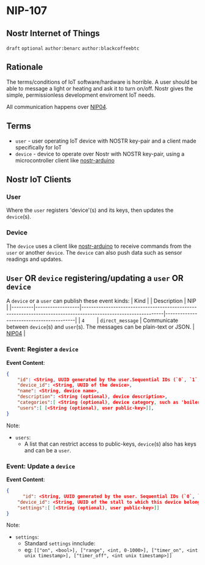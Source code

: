 NIP-107
======

Nostr Internet of Things 
-----------------------------------

`draft` `optional` `author:benarc` `author:blackcoffeebtc`

## Rationale

The terms/conditions of IoT software/hardware is horrible. A user should be able to message a light or heating and ask it to turn on/off. Nostr gives the simple, permissionless development enviroment IoT needs.

All communication happens over [NIP04](https://github.com/nostr-protocol/nips/blob/master/04.md).

## Terms

- `user` - user operating IoT device with NOSTR key-pair and a client made specifically for IoT
- `device` - device to operate over Nostr with NOSTR key-pair, using a microcontroller client like <a href="https://github.com/lnbits/arduino-nostr">nostr-arduino</a>


## Nostr IoT Clients

### User

Where the `user` registers 'device'(s) and its keys, then updates the `device`(s).

### Device

The `device` uses a client like <a href="https://github.com/lnbits/arduino-nostr">nostr-arduino</a> to receive commands from the `user` or another `device`. 
The `device` can also push data such as sensor readings and updates.

## `User` OR `device` registering/updating a `user` OR `device`

A `device` or a `user` can publish these event kinds:
| Kind    |                  | Description                                                                                                   | NIP                                     |
|---------|------------------|---------------------------------------------------------------------------------------------------------------|-----------------------------------------|
| `4    ` | `direct_message` | Communicate between `device`(s) and `user`(s). The messages can be plain-text or JSON. | [NIP04](https://github.com/nostr-protocol/nips/blob/master/04.md) |


### Event: Register a `device`

**Event Content**:
```json
{
    "id": <String, UUID generated by the user.Sequential IDs (`0`, `1`, `2`...) are discouraged>,
    "device_id": <String, UUID of the device>,
    "name": <String, device name>,
    "description": <String (optional), device description>,
    "categories":[ <String (optional), device category, such as 'boiler'>],
    "users":[ [<String (optional), user public-key>]],
}
```

Note:
 - `users`:
   - A list that can restrict access to public-keys, `device`(s) also has keys and can be a `user`.

### Event: Update a `device`

**Event Content**:
```json
{
      "id": <String, UUID generated by the user. Sequential IDs (`0`, `1`, `2`...) are discouraged>,
    "device_id": <String, UUID of the stall to which this device belong to>,
    "settings":[ [<String (optional), user public-key>]]
}
```

Note:
 - `settings`:
   - Standard `settings` innclude:
   - eg: `[["on", <bool>], ["range", <int, 0-1000>], ["timer_on", <int unix timestamp>], ["timer_off", <int unix timestamp>]]`
